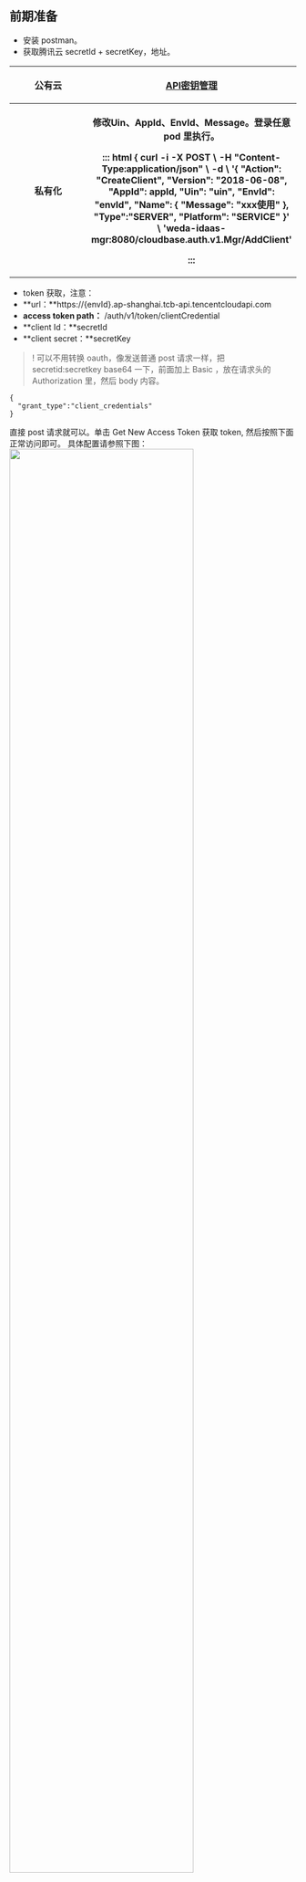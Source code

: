 ## 前期准备
- 安装 postman。
- 获取腾讯云 secretId + secretKey，地址。



<table>
<tr>
<th width="30%">公有云</th>
<th width="75%"> 

[API密钥管理](https://console.cloud.tencent.com/cam/capi)
</th>
</tr>
<tr>
<th width="30%">私有化</th>
<th width="75%"> 

修改Uin、AppId、EnvId、Message。登录任意 pod 里执行。


<dx-codeblock>
:::  html
 {
   curl -i -X POST \
  -H "Content-Type:application/json" \
   -d \
'{
  "Action": "CreateClient",
  "Version": "2018-06-08",
  "AppId": appId,
  "Uin": "uin",
  "EnvId": "envId",
  "Name": {
    "Message": "xxx使用"
  },
  "Type":"SERVER",
  "Platform": "SERVICE"
}' \
 'weda-idaas-mgr:8080/cloudbase.auth.v1.Mgr/AddClient'


:::
</dx-codeblock>
</th>
</tr>
<tbody>
</table>


- token 获取，注意：
 - **url：**https://{envId}.ap-shanghai.tcb-api.tencentcloudapi.com
 - **access token path：** /auth/v1/token/clientCredential
 - **client Id：**secretId
 - **client secret：**secretKey

>! 可以不用转换 oauth，像发送普通 post 请求一样，把 secretid:secretkey base64 一下，前面加上 Basic ，放在请求头的 Authorization 里，然后 body 内容。
```body
{
  "grant_type":"client_credentials"
}
```
直接 post 请求就可以。单击 Get New Access Token 获取 token, 然后按照下面正常访问即可。
具体配置请参照下图：
<img src = "https://qcloudimg.tencent-cloud.cn/raw/5de129b0b13aaa501eb725d41e9ee2ed.png" style="width: 80%"> 






## 用户列表
调用方式：GET
接口请求域名：
```html
https://lowcode-8gm1omixe8f6360b.ap-shanghai.tcb-api.tencentcloudapi.com/weda/auth/v1/prod/describeUserList?pageNo=1&pageSize=10
```
返回格式如下：
<dx-codeblock>
:::  html
{
    "Response":{
        "RequestId":"8c34f676-e9b0-425b-9804-25c061bd1c4d",
        "Data":{
            "Total":1,
            "UserList":[
                {
                    "Email":"", // 邮箱
                    "IsLicensed":false, // 是否授权
                    "EnvId":"lowcode-8gm1omixe8f6360b", // 环境id
                    "UserExtend":"{\"createdAt\":1648556705303,\"createBy\":\"administrator\",\"updateBy\":\"administrator\",\"app_id\":\"1301962775\",\"updatedAt\":1648556705303}", // 扩展信息
                    "MainOrg":{ // 主岗部门
                        "OrgId":"a54f45296363a7e8007e4cba09020c4a",
                        "OrgName":"后台开发组",
                        "OrgIdentity":"htkfz_azpf"
                    },
                    "Orgs":[  // 兼岗部门列表
                        {
                            "OrgId":"ykfcpz_w0gi",
                            "OrgName":"产品组",
                            "OrgIdentity":"ykfcpz_w0gi"
                        }
                    ],
                    "UserDesc":"", // 用户描述
                    "Source":1, // 来源
                    "Name":"pppppppppp", // 名称
                    "Type":0, // 用户类型，0:内部用户，1:外部用户，2:匿名用户
                    "Uuid":"7dbcba575af545bd805f0b618094d006", // Idassid
                    "Phone":"", // 手机号
                    "UserId":"1508782293638291458", // weda用户id
                    "RelatedRoles":[
                        {
                            "UpdateTime":"2022-03-29T16:12:23",
                            "RoleDesc":"",
                            "EnvId":"lowcode-8gm1omixe8f6360b",
                            "RoleIdentity":"portal",
                            "Id":"1508718702063099905",
                            "Name":"企业工作台"
                        }
                    ], // 关联角色
                    "Uin":"100013962784", // uin
                    "InternalUserType":0 // 内部用户类型，1：超级管理员；0：自建用户
                }
            ]
        }
    }
}

:::
</dx-codeblock>



## 用户详情
调用方式：GET
接口请求域名：
```html
https://lowcode-8gm1omixe8f6360b.ap-shanghai.tcb-api.tencentcloudapi.com/weda/auth/v1/prod/describeWedaUser?uid=1519289370670850049&source=4
```
返回格式如下：
<dx-codeblock>
:::  html
{
    "Response":{
        "RequestId":"54eefc71-a043-4256-b07f-0774535223d7",
        "Data":{
            "Email":"619393827@qq.com",
            "IsLicensed":false,
            "EnvId":"lowcode-8gm1omixe8f6360b",
            "UserExtend":"{\"createdAt\":1651061787680,\"createBy\":\"administrator\",\"updateBy\":\"administrator\",\"app_id\":\"1301962775\",\"updatedAt\":1651061787680}",
            "Orgs":[// 兼岗部门
                {
                    "OrgId":"2c9907ee625e7d880083fe003fc7ac47",
                    "OrgIdentity":"test1_3gyu",
                    "OrgName":"test1",
                    "Level":0
                }
            ],
             "MainOrg":{ // 主岗部门
                        "OrgId":"a54f45296363a7e8007e4cba09020c4a",
                        "OrgName":"后台开发组",
                        "OrgIdentity":"htkfz_azpf"
             },
            "UserDesc":"tes1",
            "Source":1,
            "Name":"jayzpjia10",
            "Type":0,
            "Uuid":"9dc91c661f0a47b4b1df7786bba26939",
            "Phone":"17611221322",
            "UserId":"1519289370670850049",
            "RelatedRoles":[
                {
                    "UpdateTime":"2022-03-29T16:12:23",
                    "RoleDesc":"",
                    "EnvId":"lowcode-8gm1omixe8f6360b",
                    "RoleIdentity":"portal",
                    "Id":"1508718702063099905",
                    "Name":"企业工作台"
                }
            ],
            "Uin":"100013962784",
            "InternalUserType":0
        }
    }
}


:::
</dx-codeblock>



## 资源鉴权
- 调用方式：POST
- 接口请求域名：
```html
https://lowcode-8gm1omixe8f6360b.ap-shanghai.tcb-api.tencentcloudapi.com/weda/auth/v1/prod/describeResourcesPermission
```
- 资源类型：
 - app 应用
 - modelApp 模型应用
 - flow 流程
 - dataSource 数据源


Body：
<dx-codeblock>
:::  html
{
    "UserInfo":{
        "Uid":28, // weda用户id
        "Source":4 // 来源4代表weda
    },
    "ResourceList":[{
        "ResourceId":"app-x74toau6-u_biao_dan_ti_jiao", 
// resourcetype：app resourceid：appid
// resourcetype：modelApp resourceid：appid
// resourcetype：flow resourceid：流程标识
// resourcetype：dataSource resourceid：数据源id
        "SubResourceId":["app-x74toau6-u_biao_dan_ti_jiao"],
// resourcetype：app subresourceid：pageid
// resourcetype：modelApp subresourceid：pageid
// resourcetype：flow subresourceid：无
// resourcetype：dataSource subresourceid：方法标识
    }],
    "AppId":"app-112", // 应用id
    "ResourceType":"app"
}

:::
</dx-codeblock>

返回Body:
<dx-codeblock>
:::  html
{
    "Response":{
        "Data":[
            {
                "ResourceId":"app-x74toau6-u_biao_dan_ti_jiao",
                "ResourceType":"app",
                "IsAccess":true
            }
        ]
    }
}
:::
</dx-codeblock>




## 数据鉴权
调用方式：POST
接口请求域名：
```html
https://lowcode-8gm1omixe8f6360b.ap-shanghai.tcb-api.tencentcloudapi.com/weda/auth/v1/prod/describeAuthStrategy
```
Body：
<dx-codeblock>
:::  html
{
    "UserInfo":{
        "Uid":28,
        "Source":1
    },
    "Resource":{
        "ResourceId":"data-6mgGUP8Q",
        "MethodIdList":[
           "wedaGetItem"
        ]
    },
   "AppId":"app-112" // 应用id
}

:::
</dx-codeblock>

返回 Body：
<dx-codeblock>
:::  html
{
  "Response": {
    "RequestId": "e7855de4b4ea7",
    "Data": {
      "Permission": {
        "RowPermission": {
          "Read": {
            "Type": 4,// 1:无权限;2:查看本人;3:查看本部门及下属部门;4:查看全部;5:自定义条件
            "Scope": [],// type为1和4，此内容为空，type为2，scope为userid，type为3，scope为组织架构id集合
            "Condition": [ // type为5使用，参考数据源openapi文档
                {
                    "DataSourceName":null,
                    "Key":"col1",
                    "Rel":"search", 
                    "Val":"test"
                }
            ]
          },
          "Write": {
            "Type": 2,// 1:无权限;2:查看本人;3:查看本部门及下属部门;4:查看全部;5:自定义条件
            "Scope": ["1123"],// type为1和4，此内容为空，type为2，scope为userid，type为3，scope为组织架构id集合
            "Condition": [ // type为5使用，参考数据源openapi文档
                {
                    "DataSourceName":null,
                    "Key":"col1",
                    "Rel":"search", 
                    "Val":"test"
                }
            ]
          }
        },
        "MethodPermission": [
          {
            "Name": "wedaGetRecords",
            "IsAccess": true
          }
        ],
        "ResourceId": "data-5Y9S3Wdj"
      },
      "UserId": "1528643355359150081"
    }
  }
}

:::
</dx-codeblock>




## 创建用户
调用方式：POST
接口请求域名：
```html
http://lowcode-8g84r3rnf95853d9.ap-shanghai.tcbapi.tencentcloud.com/weda/auth/v1/prod/addUser
```
Body：
<dx-codeblock>
:::  html
{
    "Uuid": "22332323", // 客户的用户ID
    "Orgs":[
        {
            "OrgId":"2c9907ee625e7d880083fe003fc7ac47",
            "OrgIdentity":"test1_3gyu"
        }
    ],//兼岗部门
    "MainOrg":{
            "OrgId": "11",
            "OrgIdentity": "11"
    },//主岗部门
    "Description":"tes1",
    "Email":"619393827@qq.com",
    "Phone":"17611221322",
    "UserExtend":"{\"extend1\":\"1\"}", // 用户数据源扩展字段，json串
    "Name":"jayzpjia10", // 必填
    "Password":"Jayzpjia1", // uuid和Email字段都不为空的情况下，密码可以为空，否则密码不为空
    "RoleIds":[
        "1508718702063099905"
    ]
}


:::
</dx-codeblock>

返回 Body：
<dx-codeblock>
:::  html
{
    "Response":{
        "RequestId":"ccc333a4-c440-4bf6-843b-5224eded9796",
        "Data":"1519289370670850049"
    }
}
:::
</dx-codeblock>







## 更新用户
调用方式：POST
接口请求域名：
```html
http://lowcode-8g84r3rnf95853d9.ap-shanghai.tcbapi.tencentcloud.com/weda/auth/v1/prod/updateUserInfoByUserId
```
Body：
<dx-codeblock>
:::  html
{
    "Orgs":[
        {
           "OrgId":"2c9907ee625e7d880083fe003fc7ac47",
            "OrgIdentity":"test1_3gyu"
        }
    ],
    "Description":"tes1",
    "Email":"619393827@qq.com",
    "Phone":"17611221322",
    "UserExtend":"",
    "Name":"jayzpjia10",
    "Password":"Jayzpjia1",
    "RoleIds":[
        "1508718702063099905"
    ],
    "UserId":"1508718702063099905" // 必填
}

:::
</dx-codeblock>
返回Body：
<dx-codeblock>
:::  html
{
    "Response":{
        "RequestId":"5417f24b-3078-408c-9f15-1b093b3a04b8",
        "Data":true
    }
}

:::
</dx-codeblock>


## 组织架构列表
调用方式：POST
接口请求域名：
```html
http://lowcode-8g84r3rnf95853d9.ap-shanghai.tcbapi.tencentcloud.com/weda/auth/v1/prod/describeOrgs
```
入参：
<dx-codeblock>
:::  html
{"PageNo":1,"PageSize":1000}

:::
</dx-codeblock>

返回格式如下：
<dx-codeblock>
:::  html
{
    "Response":{
        "RequestId":"7a6991cd-e826-4595-bdee-f87666d8f6e4",
        "Data":{
            "DataList":[
                {
                    "DataId":"16db756f6269fdce0068ab835373f72f",
                    "DataRecord":"{\"
\":\"部门1\",\"createdAt\":1651113422190,\"createBy\":\"administrator\",\"depth\":4,\"departmentParentCode\":\"test1_3gyu\",\"updateBy\":\"administrator\",\"departmentCode\":\"bm1_ymmi\",\"_id\":\"16db756f6269fdce0068ab835373f72f\",\"updatedAt\":1651113422190}"
                }
            ],
            "Total":1
        }
    }
}
:::
</dx-codeblock>


## 创建组织架构
调用方式：POST
接口请求域名：
```html
http://lowcode-8g84r3rnf95853d9.ap-shanghai.tcbapi.tencentcloud.com/weda/auth/v1/prod/addOrg
```
Body：
<dx-codeblock>
:::  html
{"OrgData":"{\"_id\":\"addtest1_1234\",\"departmentCode\":\"addtest1_1234\",\"departmentName\":\"addtest1\",\"departmentParentCode\":\"\"}"}


:::
</dx-codeblock>

返回 Body：
<dx-codeblock>
:::  html
{
    "Response": {
        "RequestId": "3be32d4eead71",
        "Data": "f6e08a646295f54b05faedfd24735047"
    }
}

:::
</dx-codeblock>



## 更新组织架构
调用方式：POST
接口请求域名：
```html
http://lowcode-8g84r3rnf95853d9.ap-shanghai.tcbapi.tencentcloud.com/weda/auth/v1/prod/updateOrg
```
Body：
<dx-codeblock>
:::  html
{"OrgData":"{\"departmentCode\":\"addtest31\",\"departmentName\":\"addtest11\",\"departmentParentCode\":\"\",\"_id\":\"addtest1_1234\"}"}

:::
</dx-codeblock>

返回 Body：
<dx-codeblock>
:::  html
{
    "Response": {
        "RequestId": "7aca5faad264b",
        "Data": 1
    }
}

:::
</dx-codeblock>


## 删除组织架构
调用方式：POST
接口请求域名：
```html
http://lowcode-8g84r3rnf95853d9.ap-shanghai.tcbapi.tencentcloud.com/weda/auth/v1/prod/deleteOrg
```
入参：
<dx-codeblock>
:::  html
{"OrgId":"684266796295f1260452b9d903645019"}

:::
</dx-codeblock>

返回 Body：
<dx-codeblock>
:::  html
{
    "Response": {
        "RequestId": "ebac17009f6e1",
        "Data": 1
    }
}
:::
</dx-codeblock>






## 角色列表
调用方式：POST
接口请求域名：
```html
http://lowcode-8g84r3rnf95853d9.ap-shanghai.tcbapi.tencentcloud.com/weda/auth/v1/prod/describeRoelList
```
入参：
<dx-codeblock>
:::  html
{"PageNo":1,"PageSize":10}


:::
</dx-codeblock>

返回格式如下：
<dx-codeblock>
:::  html
{
    "Response": {
        "RequestId": "bb88e8e2e8286",
        "Data": {
            "Total": 17,
            "RoleList": [
                {
                    "Name": "1", // 角色名称
                    "RoleIdentity": "1", // 角色标识
                    "UpdateTime": "2022-05-24T14:35:40", // 更新时间
                    "Id": 1528933366865600513, // 角色id
                    "ParentRoleId": null,
                    "ChildRoleId": null,
                    "EnvIdentity": null,
                    "RoleDesc": "1", // 角色描述
                    "EnvId": "lowcode-8gm1omixe8f6360b", // 环境id
                    "IsReleased": true // 是否发布
                }
            ]
        }
    }
}

:::
</dx-codeblock>







## 角色相关接口
- [创建 weda 角色](https://tcloud4api.woa.com/document/product/1505/57776?!preview&!document=1)
- [获取 weda 角色列表](https://tcloud4api.woa.com/document/product/1505/65781?!preview&!document=1)
- [删除角色](https://tcloud4api.woa.com/document/product/1505/65782?!preview&!document=1)
- [修改角色](https://tcloud4api.woa.com/document/product/1505/65783?!preview&!document=1)
- [发布角色](https://tcloud4api.woa.com/document/product/1505/61281?!preview&!document=1)
- [绑定角色](https://tcloud4api.woa.com/document/product/1505/57750?!preview&!document=1)
- [角色关联的用户列表](https://tcloud4api.woa.com/document/product/1505/62532?!preview&!document=1)
- [根据用户 id 获取角色 id](https://tcloud4api.woa.com/document/product/1505/59361?!preview&!document=1)
